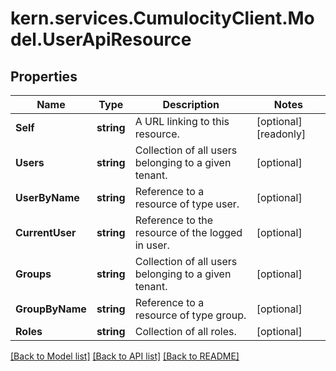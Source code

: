 
# kern.services.CumulocityClient.Model.UserApiResource

## Properties

Name | Type | Description | Notes
------------ | ------------- | ------------- | -------------
**Self** | **string** | A URL linking to this resource. | [optional] [readonly] 
**Users** | **string** | Collection of all users belonging to a given tenant. | [optional] 
**UserByName** | **string** | Reference to a resource of type user. | [optional] 
**CurrentUser** | **string** | Reference to the resource of the logged in user. | [optional] 
**Groups** | **string** | Collection of all users belonging to a given tenant. | [optional] 
**GroupByName** | **string** | Reference to a resource of type group. | [optional] 
**Roles** | **string** | Collection of all roles. | [optional] 

[[Back to Model list]](../README.md#documentation-for-models)
[[Back to API list]](../README.md#documentation-for-api-endpoints)
[[Back to README]](../README.md)

